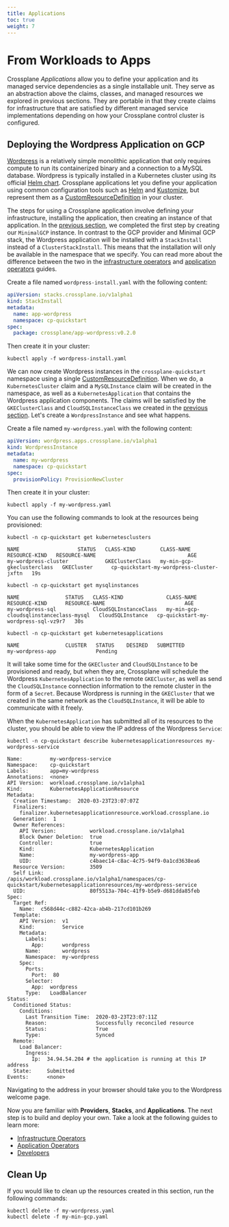 ```yaml
---
title: Applications
toc: true
weight: 7
---
```


# From Workloads to Apps

Crossplane *Applications* allow you to define your application and its managed
service dependencies as a single installable unit. They serve as an abstraction
above the claims, classes, and managed resources we explored in previous
sections. They are portable in that they create claims for infrastructure that
are satisfied by different managed service implementations depending on how your
Crossplane control cluster is configured.

## Deploying the Wordpress Application on GCP

[Wordpress](https://wordpress.org/) is a relatively simple monolithic
application that only requires compute to run its containerized binary and a
connection to a MySQL database. Wordpress is typically installed in a Kubernetes
cluster using its official [Helm chart](https://github.com/bitnami/charts/tree/master/bitnami/wordpress).
Crossplane applications let you define your application using common
configuration tools such as [Helm](https://helm.sh/) and
[Kustomize](https://kustomize.io/), but represent them as a
[CustomResourceDefinition](https://kubernetes.io/docs/concepts/extend-kubernetes/api-extension/custom-resources/)
in your cluster.

The steps for using a Crossplane application involve defining your
infrastructure, installing the application, then creating an instance of that
application. In the [previous section](stack.md), we completed the first step by
creating our `MinimalGCP` instance. In contrast to the GCP provider and Minimal
GCP stack, the Wordpress application will be installed with a `StackInstall`
instead of a `ClusterStackInstall`. This means that the installation will only
be available in the namespace that we specify. You can read more about the
difference between the two in the [infrastructure operators](infra_operators/packaging_a_stack.md) and [application operators](app_operators/packaging_an_app.md) guides.

Create a file named `wordpress-install.yaml` with the following content:

```yaml
apiVersion: stacks.crossplane.io/v1alpha1
kind: StackInstall
metadata:
  name: app-wordpress
  namespace: cp-quickstart
spec:
  package: crossplane/app-wordpress:v0.2.0
```

Then create it in your cluster:

```
kubectl apply -f wordpress-install.yaml
```

We can now create Wordpress instances in the `crossplane-quickstart` namespace
using a single
[CustomResourceDefinition](https://kubernetes.io/docs/concepts/extend-kubernetes/api-extension/custom-resources/).
When we do, a `KubernetesCluster` claim and a `MySQLInstance` claim will be
created in the namespace, as well as a `KubernetesApplication` that contains the
Wordpress application components. The claims will be satisfied by the
`GKEClusterClass` and `CloudSQLInstanceClass` we created in the [previous section](stack.md). Let's create a `WordpressInstance` and see what happens.

Create a file named `my-wordpress.yaml` with the following content:

```yaml
apiVersion: wordpress.apps.crossplane.io/v1alpha1
kind: WordpressInstance
metadata:
  name: my-wordpress
  namespace: cp-quickstart
spec:
  provisionPolicy: ProvisionNewCluster 
```

Then create it in your cluster:

```
kubectl apply -f my-wordpress.yaml
```

You can use the following commands to look at the resources being provisioned:

```
kubectl -n cp-quickstart get kubernetesclusters
```

```
NAME                   STATUS   CLASS-KIND        CLASS-NAME                   RESOURCE-KIND   RESOURCE-NAME                              AGE
my-wordpress-cluster            GKEClusterClass   my-min-gcp-gkeclusterclass   GKECluster      cp-quickstart-my-wordpress-cluster-jxftn   19s
```

```
kubectl -n cp-quickstart get mysqlinstances
```

```
NAME               STATUS   CLASS-KIND              CLASS-NAME                               RESOURCE-KIND      RESOURCE-NAME                          AGE
my-wordpress-sql            CloudSQLInstanceClass   my-min-gcp-cloudsqlinstanceclass-mysql   CloudSQLInstance   cp-quickstart-my-wordpress-sql-vz9r7   30s
```

```
kubectl -n cp-quickstart get kubernetesapplications
```

```
NAME               CLUSTER   STATUS    DESIRED   SUBMITTED
my-wordpress-app             Pending             
```

It will take some time for the `GKECluster` and `CloudSQLInstance` to be
provisioned and ready, but when they are, Crossplane will schedule the Wordpress
`KubernetesApplication` to the remote `GKECluster`, as well as send the
`CloudSQLInstance` connection information to the remote cluster in the form of a
`Secret`. Because Wordpress is running in the `GKECluster` that we created in
the same network as the `CloudSQLInstance`, it will be able to communicate with
it freely.

When the `KubernetesApplication` has submitted all of its resources to the
cluster, you should be able to view the IP address of the Wordpress `Service`:

```
kubectl -n cp-quickstart describe kubernetesapplicationresources my-wordpress-service
```

```
Name:         my-wordpress-service
Namespace:    cp-quickstart
Labels:       app=my-wordpress
Annotations:  <none>
API Version:  workload.crossplane.io/v1alpha1
Kind:         KubernetesApplicationResource
Metadata:
  Creation Timestamp:  2020-03-23T23:07:07Z
  Finalizers:
    finalizer.kubernetesapplicationresource.workload.crossplane.io
  Generation:  1
  Owner References:
    API Version:           workload.crossplane.io/v1alpha1
    Block Owner Deletion:  true
    Controller:            true
    Kind:                  KubernetesApplication
    Name:                  my-wordpress-app
    UID:                   c4baec14-c8ac-4c75-94f9-0a1cd3638ea6
  Resource Version:        3509
  Self Link:               /apis/workload.crossplane.io/v1alpha1/namespaces/cp-quickstart/kubernetesapplicationresources/my-wordpress-service
  UID:                     80f5513a-704c-41f9-b5e9-d681dda85feb
Spec:
  Target Ref:
    Name:  c568d44c-c882-42ca-ab4b-217cd101b269
  Template:
    API Version:  v1
    Kind:         Service
    Metadata:
      Labels:
        App:      wordpress
      Name:       wordpress
      Namespace:  my-wordpress
    Spec:
      Ports:
        Port:  80
      Selector:
        App:  wordpress
      Type:   LoadBalancer
Status:
  Conditioned Status:
    Conditions:
      Last Transition Time:  2020-03-23T23:07:11Z
      Reason:                Successfully reconciled resource
      Status:                True
      Type:                  Synced
  Remote:
    Load Balancer:
      Ingress:
        Ip:  34.94.54.204 # the application is running at this IP address
  State:     Submitted
Events:      <none>
```

Navigating to the address in your browser should take you to the Wordpress
welcome page.

Now you are familiar with **Providers**, **Stacks**, and **Applications**. The
next step is to build and deploy your own. Take a look at the following guides
to learn more:

- [Infrastructure Operators](infra_operators/installing_a_stack.md)
- [Application Operators](app_operators/packaging_an_app.md)
- [Developers](developers/requesting_infrastructure.md)

## Clean Up

If you would like to clean up the resources created in this section, run the
following commands:

```
kubectl delete -f my-wordpress.yaml
kubectl delete -f my-min-gcp.yaml
```
